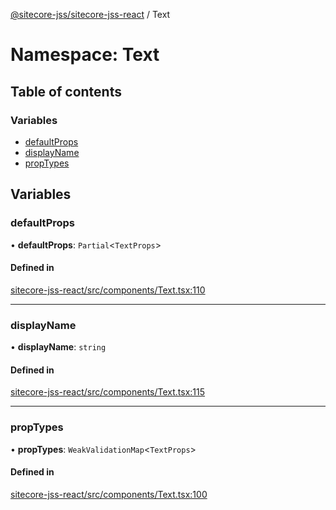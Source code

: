 [@sitecore-jss/sitecore-jss-react](../README.md) / Text

# Namespace: Text

## Table of contents

### Variables

- [defaultProps](Text.md#defaultprops)
- [displayName](Text.md#displayname)
- [propTypes](Text.md#proptypes)

## Variables

### defaultProps

• **defaultProps**: `Partial`<`TextProps`\>

#### Defined in

[sitecore-jss-react/src/components/Text.tsx:110](https://github.com/Sitecore/jss/blob/87b3463ab/packages/sitecore-jss-react/src/components/Text.tsx#L110)

___

### displayName

• **displayName**: `string`

#### Defined in

[sitecore-jss-react/src/components/Text.tsx:115](https://github.com/Sitecore/jss/blob/87b3463ab/packages/sitecore-jss-react/src/components/Text.tsx#L115)

___

### propTypes

• **propTypes**: `WeakValidationMap`<`TextProps`\>

#### Defined in

[sitecore-jss-react/src/components/Text.tsx:100](https://github.com/Sitecore/jss/blob/87b3463ab/packages/sitecore-jss-react/src/components/Text.tsx#L100)
